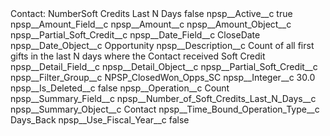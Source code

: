 <?xml version="1.0" encoding="UTF-8"?>
<CustomMetadata xmlns="http://soap.sforce.com/2006/04/metadata" xmlns:xsi="http://www.w3.org/2001/XMLSchema-instance" xmlns:xsd="http://www.w3.org/2001/XMLSchema">
    <label>Contact: NumberSoft Credits Last N Days</label>
    <protected>false</protected>
    <values>
        <field>npsp__Active__c</field>
        <value xsi:type="xsd:boolean">true</value>
    </values>
    <values>
        <field>npsp__Amount_Field__c</field>
        <value xsi:type="xsd:string">npsp__Amount__c</value>
    </values>
    <values>
        <field>npsp__Amount_Object__c</field>
        <value xsi:type="xsd:string">npsp__Partial_Soft_Credit__c</value>
    </values>
    <values>
        <field>npsp__Date_Field__c</field>
        <value xsi:type="xsd:string">CloseDate</value>
    </values>
    <values>
        <field>npsp__Date_Object__c</field>
        <value xsi:type="xsd:string">Opportunity</value>
    </values>
    <values>
        <field>npsp__Description__c</field>
        <value xsi:type="xsd:string">Count of all first gifts in the last N days where the Contact received Soft Credit</value>
    </values>
    <values>
        <field>npsp__Detail_Field__c</field>
        <value xsi:nil="true"/>
    </values>
    <values>
        <field>npsp__Detail_Object__c</field>
        <value xsi:type="xsd:string">npsp__Partial_Soft_Credit__c</value>
    </values>
    <values>
        <field>npsp__Filter_Group__c</field>
        <value xsi:type="xsd:string">NPSP_ClosedWon_Opps_SC</value>
    </values>
    <values>
        <field>npsp__Integer__c</field>
        <value xsi:type="xsd:double">30.0</value>
    </values>
    <values>
        <field>npsp__Is_Deleted__c</field>
        <value xsi:type="xsd:boolean">false</value>
    </values>
    <values>
        <field>npsp__Operation__c</field>
        <value xsi:type="xsd:string">Count</value>
    </values>
    <values>
        <field>npsp__Summary_Field__c</field>
        <value xsi:type="xsd:string">npsp__Number_of_Soft_Credits_Last_N_Days__c</value>
    </values>
    <values>
        <field>npsp__Summary_Object__c</field>
        <value xsi:type="xsd:string">Contact</value>
    </values>
    <values>
        <field>npsp__Time_Bound_Operation_Type__c</field>
        <value xsi:type="xsd:string">Days_Back</value>
    </values>
    <values>
        <field>npsp__Use_Fiscal_Year__c</field>
        <value xsi:type="xsd:boolean">false</value>
    </values>
</CustomMetadata>
